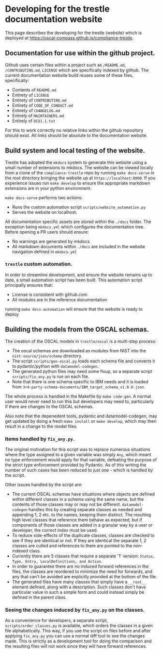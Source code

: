 # Developing for the trestle documentation website

This page describes the developing for the trestle (website) which is deployed at https://oscal-compass.github.io/compliance-trestle.

## Documentation for use within the github project.

Github uses certain files within a project such as `/README.md`, `/CONTRIBUTING.md`, `LICENSE` which are specifically
indexed by github.
The current documentation website build reuses some of these files, specifically:

- Contents of `README.md`
- Entirety of `LICENSE`
- Entirety of `CONTRIBUTING.md`
- Entirety of `CODE_OF_CONDUCT.md`
- Entirety of `CHANGELOG.md`
- Entirely of `MAINTAINERS.md`
- Entirely of `DCO1.1.txt`

For this to work correctly no relative links within the github repository should exist. All links should be absolute to
the documentation website.

## Build system and local testing of the website.

Trestle has adopted the `mkdocs` system to generate this website using a small number of extensions to mkdocs. The
website can be viewed locally from a clone of the `compliance-trestle` repo by running `make docs-serve` in the root
directory bringing the website up at `https://localhost:8000`. If you experience issues run `make develop` to ensure the
appropriate markdown extensions are in your python environment.

`make docs-serve` performs two actions:

- Runs the custom automation script `scripts/website_automation.py`
- Serves the website on localhost.

All documentation specific assets are stored within the `./docs` folder. The exception being `mkdocs.yml` which configures the
documentation tree. Before opening a PR users should ensure:

- No warnings are generated by mkdocs
- All markdown documents within `./docs` are included in the website navigation defined in `mkdocs.yml`

### `trestle` custom automation.

In order to streamline development, and ensure the website remains up to date, a small automation script has been built.
This automation script principally ensures that:

- License is consistent with github.com
- All modules are in the reference documentation

running `make docs-automation` will ensure that the website is ready to deploy.

## Building the models from the OSCAL schemas.

The creation of the OSCAL models in `trestle/oscal` is a multi-step process:

- The oscal schemas are downloaded as modules from NIST into the `nist-source/json/schema` directory.
- The script `scripts/gen-oscal.py` loads each schema file and converts it to pydantic/python with `datamodel-codegen`.
- The generated python files may need some fixup, so a separate script `scripts/fix_any.py` is run on each file.
- Note that there is one schema specific to IBM needs and it is loaded from `3rd-party-schema-documents/IBM_target_schema_v1.0.0.json`.

The whole process is handled in the Makefile by `make code-gen`.  A normal user would never need to run this but developers may need to, particularly if there are changes to the OSCAL schemas.

Also note that the depenedent tools, pydantic and datamodel-codegen, may get updated by doing a fresh `make install` or `make develop`, which may then result in a change to the model files.

### Items handled by `fix_any.py`.

The original motivation for this script was to replace numerous situations where the type assigned to a given variable was simply `Any`, which meant no type enforcement would apply for that variable, defeating the purpose of the strict type enforcement provided by Pydantic.  As of this writing the number of such cases has been reduced to just one - which is handled by the script.

Other issues handled by the script are:

- The current OSCAL schemas have situations where objects are defined within different classes in a schema using the same name, but the contents of those classes may or may not be different.  `datamodel-codegen` handles this by creating separate classes as needed and appending 1, 2 etc. to the names, keeping them distinct.  The resulting high level classes that reference them behave as expected, but if components of those classes are added in a granular way by a user or developer, the correct index must be used.
- To reduce side-effects of the duplicate classes, classes are checked to see if they are identical or not.  If they are identical the separate 1, 2 classes are culled and references to them are pointed to the non-indexed class.
- Currently there are 5 classes that require a separate '1' version: `Status, Type, Entry, LocalDefinitions, and Action`.
- In order to guarantee there are no induced forward references in the files, the classes are reordered to minimize the need for forwards, and any that can't be avoided are explicitly provided at the bottom of the file.
- The generated files have many classes that simply have a `__root__` element defined, along with a description.  Such classes don't have particular value in such a simple form and could instead simply be defined in the parent class.

### Seeing the changes induced by `fix_any.py` on the classes.

As a convenience for developers, a separate script, `scripts/order_classes.py` is available, which orders the classes in a given file alphabetically.  This way, if you use the script on files before and after applying `fix_any.py` you can use a normal diff tool to see the changes made.  This is strictly as a development tool for doing the comparison and the resulting files will not work since they will have forward references.
